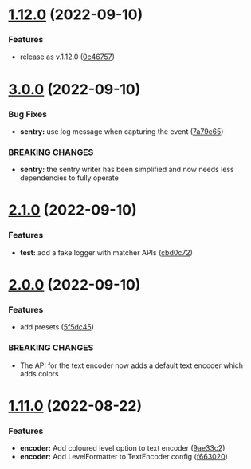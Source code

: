 # [1.12.0](https://github.com/damianopetrungaro/golog/compare/v3.0.0...v1.12.0) (2022-09-10)


### Features

* release as v.1.12.0 ([0c46757](https://github.com/damianopetrungaro/golog/commit/0c4675772a2a6dd0fdcc14aa6566f9c14c2944d0))



# [3.0.0](https://github.com/damianopetrungaro/golog/compare/v2.1.0...v3.0.0) (2022-09-10)


### Bug Fixes

* **sentry:** use log message when capturing the event ([7a79c65](https://github.com/damianopetrungaro/golog/commit/7a79c65e7a31e3a98069b505984a900e3e2c17f8))


### BREAKING CHANGES

* **sentry:** the sentry writer has been simplified and now needs less dependencies to fully operate



# [2.1.0](https://github.com/damianopetrungaro/golog/compare/v2.0.0...v2.1.0) (2022-09-10)


### Features

* **test:** add a fake logger with matcher APIs ([cbd0c72](https://github.com/damianopetrungaro/golog/commit/cbd0c72d364eb0af43b07a6967f67505dde21e8d))



# [2.0.0](https://github.com/damianopetrungaro/golog/compare/v1.11.0...v2.0.0) (2022-09-10)


### Features

* add presets ([5f5dc45](https://github.com/damianopetrungaro/golog/commit/5f5dc45d07d698591a47e5e50c28bf83228853ee))


### BREAKING CHANGES

* The API for the text encoder now adds a default text encoder which adds colors



# [1.11.0](https://github.com/damianopetrungaro/golog/compare/v1.10.0...v1.11.0) (2022-08-22)


### Features

* **encoder:** Add coloured level option to text encoder ([9ae33c2](https://github.com/damianopetrungaro/golog/commit/9ae33c2c8ebc38d9a269adb86c267c7ded63af3f))
* **encoder:** Add LevelFormatter to TextEncoder config ([f663020](https://github.com/damianopetrungaro/golog/commit/f6630206224bcd205d281185bb217be67f1eba3b))



